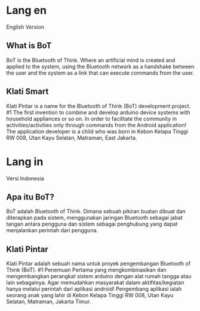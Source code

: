 # Lang en
English Version

## What is BoT
BoT is the Bluetooth of Think. Where an artificial mind is created and applied to the system, using the Bluetooth network as a handshake between the user and the system as a link that can execute commands from the user.

## Klati Smart
Klati Pintar is a name for the Bluetooth of Think (BoT) development project. #1 The first invention to combine and develop arduino device systems with household appliances or so on. In order to facilitate the community in activities/activities only through commands from the Android application! The application developer is a child who was born in Kebon Kelapa Tinggi RW 008, Utan Kayu Selatan, Matraman, East Jakarta.

# Lang in
Versi Indonesia

## Apa itu BoT?
BoT adalah Bluetooth of Think. Dimana sebuah pikiran buatan dibuat dan diterapkan pada sistem, menggunakan jaringan Bluetooth sebagai jabat tangan antara pengguna dan sistem sebagai penghubung yang dapat menjalankan perintah dari pengguna.

## Klati Pintar
Klati Pintar adalah sebuah nama untuk proyek pengembangan Bluetooth of Think (BoT). #1 Penemuan Pertama yang mengkombinasikan dan mengembangkan perangkat sistem arduino dengan alat rumah tangga atau lain sebagainya. Agar memudahkan masyarakat dalam aktifitas/kegiatan hanya melalui perintah dari aplikasi android! Pengembang aplikasi ialah seorang anak yang lahir di Kebon Kelapa Tinggi RW 008, Utan Kayu Selatan, Matraman, Jakarta Timur.
